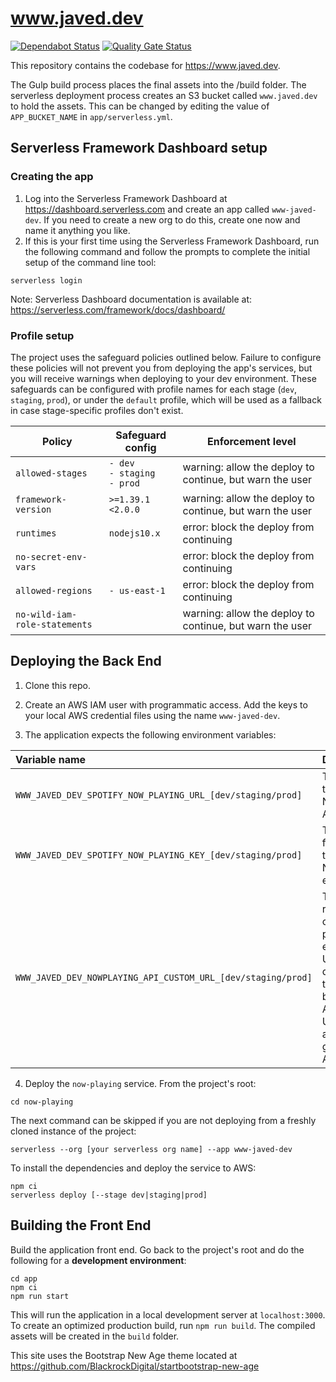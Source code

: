 # www.javed.dev

[![Dependabot Status](https://api.dependabot.com/badges/status?host=github&repo=akhtarja/www.javed.dev)](https://dependabot.com)
[![Quality Gate Status](https://sonarcloud.io/api/project_badges/measure?project=akhtarja_www.javed.dev&metric=alert_status)](https://sonarcloud.io/dashboard?id=akhtarja_www.javed.dev)

This repository contains the codebase for https://www.javed.dev.

The Gulp build process places the final assets into the /build folder. The serverless deployment process creates an S3 bucket called `www.javed.dev` to hold the assets. This can be changed by editing the value of `APP_BUCKET_NAME` in `app/serverless.yml`.

## Serverless Framework Dashboard setup
### Creating the app
1. Log into the Serverless Framework Dashboard at https://dashboard.serverless.com and create an app called `www-javed-dev`. If you need to create a new org to do this, create one now and name it anything you like.
2. If this is your first time using the Serverless Framework Dashboard, run the following command and follow the prompts to complete the initial setup of the command line tool:
```
serverless login
```
Note: Serverless Dashboard documentation is available at: https://serverless.com/framework/docs/dashboard/
### Profile setup
The project uses the safeguard policies outlined below. Failure to configure these policies will not prevent you from deploying the app's services, but you will receive warnings when deploying to your dev environment. These safeguards can be configured with profile names for each stage (`dev`, `staging`, `prod`), or under the `default` profile, which will be used as a fallback in case stage-specific profiles don't exist.

|Policy|Safeguard config|Enforcement level|
|---|---|---|
|`allowed-stages`|`- dev`<br>`- staging`<br>`- prod`|warning: allow the deploy to continue, but warn the user|
|`framework-version`|`>=1.39.1 <2.0.0`|warning: allow the deploy to continue, but warn the user|
|`runtimes`|`nodejs10.x`|error: block the deploy from continuing|
|`no-secret-env-vars`||error: block the deploy from continuing|
|`allowed-regions`|`- us-east-1`|error: block the deploy from continuing|
|`no-wild-iam-role-statements`||warning: allow the deploy to continue, but warn the user|

## Deploying the Back End
1. Clone this repo.

2. Create an AWS IAM user with programmatic access. Add the keys to your local AWS credential files using the name `www-javed-dev`.

3. The application expects the following environment variables:

| Variable name | Description |
| :--- | :--- |
| `WWW_JAVED_DEV_SPOTIFY_NOW_PLAYING_URL_[dev/staging/prod]` | The URL of the Spotify Now Playing API endpoint |
| `WWW_JAVED_DEV_SPOTIFY_NOW_PLAYING_KEY_[dev/staging/prod]` | The API key for use with the Spotify Now Playing endpoint |
| `WWW_JAVED_DEV_NOWPLAYING_API_CUSTOM_URL_[dev/staging/prod]` | The absolute root URL of a custom now playing endpoint URL, if desired. If this is left blank, the API endpoint URL will be automatically generated by AWS |

4. Deploy the `now-playing` service. From the project's root:
```
cd now-playing
```

The next command can be skipped if you are not deploying from a freshly cloned instance of the project:
```
serverless --org [your serverless org name] --app www-javed-dev
```

To install the dependencies and deploy the service to AWS:
```
npm ci
serverless deploy [--stage dev|staging|prod]
```

## Building the Front End
Build the application front end. Go back to the project's root and do the following for a **development environment**:
```
cd app
npm ci
npm run start
```
This will run the application in a local development server at `localhost:3000`. To create an optimized production build, run `npm run build`. The compiled assets will be created in the `build` folder.

This site uses the Bootstrap New Age theme located at https://github.com/BlackrockDigital/startbootstrap-new-age
